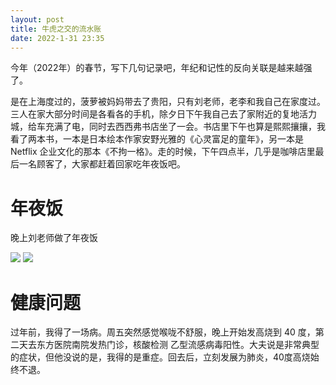 ```yaml
---
layout: post
title: 牛虎之交的流水账
date: 2022-1-31 23:35
---
```


今年（2022年）的春节，写下几句记录吧，年纪和记性的反向关联是越来越强了。

是在上海度过的，菠萝被妈妈带去了贵阳，只有刘老师，老李和我自己在家度过。三人在家大部分时间是各看各的手机，除夕日下午我自己去了家附近的复地活力城，给车充满了电，同时去西西弗书店坐了一会。书店里下午也算是熙熙攘攘，我看了两本书，一本是日本绘本作家安野光雅的《心灵富足的童年》，另一本是Netflix 企业文化的那本《不拘一格》。走的时候，下午四点半，几乎是咖啡店里最后一名顾客了，大家都赶着回家吃年夜饭吧。

# 年夜饭
晚上刘老师做了年夜饭

![](https://hkimg-1252145422.cos.ap-hongkong.myqcloud.com/IMG_5499.png)
![](https://hkimg-1252145422.cos.ap-hongkong.myqcloud.com/Snapseed_1.jpeg)


# 健康问题
过年前，我得了一场病。周五突然感觉喉咙不舒服，晚上开始发高烧到 40 度，第二天去东方医院南院发热门诊，核酸检测 乙型流感病毒阳性。大夫说是非常典型的症状，但他没说的是，我得的是重症。回去后，立刻发展为肺炎，40度高烧始终不退。






